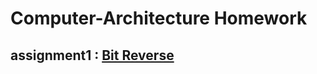 # Computer-Architecture Homework

## assignment1 : [**Bit Reverse**](https://github.com/CCUWayen/Computer-Architecture/tree/master/assignment1)
